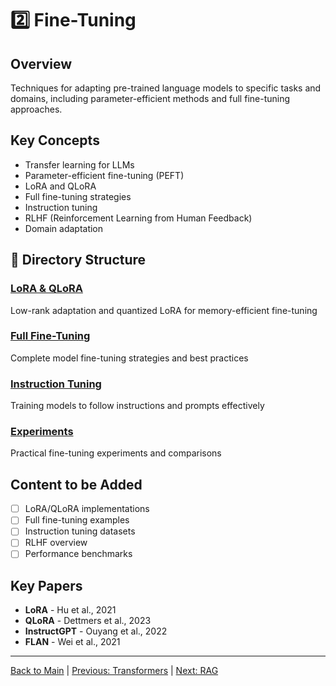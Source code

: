 # 2️⃣ Fine-Tuning

## Overview

Techniques for adapting pre-trained language models to specific tasks and domains, including parameter-efficient methods and full fine-tuning approaches.

## Key Concepts

- Transfer learning for LLMs
- Parameter-efficient fine-tuning (PEFT)
- LoRA and QLoRA
- Full fine-tuning strategies
- Instruction tuning
- RLHF (Reinforcement Learning from Human Feedback)
- Domain adaptation

## 📂 Directory Structure

### [LoRA & QLoRA](./lora-qlora/)
Low-rank adaptation and quantized LoRA for memory-efficient fine-tuning

### [Full Fine-Tuning](./full-fine-tuning/)
Complete model fine-tuning strategies and best practices

### [Instruction Tuning](./instruction-tuning/)
Training models to follow instructions and prompts effectively

### [Experiments](./experiments/)
Practical fine-tuning experiments and comparisons

## Content to be Added

- [ ] LoRA/QLoRA implementations
- [ ] Full fine-tuning examples
- [ ] Instruction tuning datasets
- [ ] RLHF overview
- [ ] Performance benchmarks

## Key Papers

- **LoRA** - Hu et al., 2021
- **QLoRA** - Dettmers et al., 2023
- **InstructGPT** - Ouyang et al., 2022
- **FLAN** - Wei et al., 2021

---

[Back to Main](../README.md) | [Previous: Transformers](../01-transformers/README.md) | [Next: RAG](../03-rag/README.md)